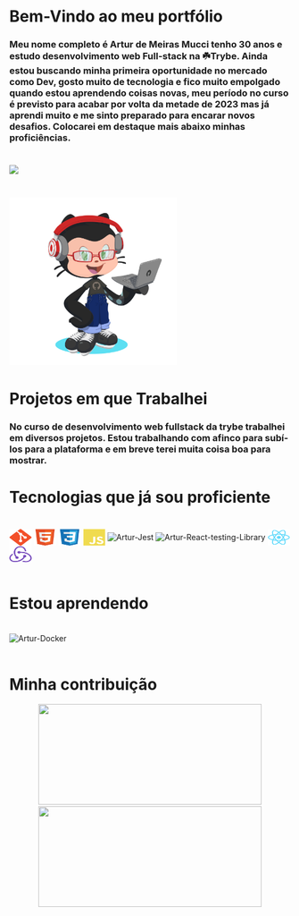 #
# Bem-Vindo ao meu portfólio

### Meu nome completo é Artur de Meiras Mucci tenho 30 anos e estudo desenvolvimento web Full-stack na ☘️Trybe. Ainda estou buscando minha primeira oportunidade no mercado como Dev, gosto muito de tecnologia e fico muito empolgado quando estou aprendendo coisas novas, meu período no curso é previsto para acabar por volta da metade de 2023 mas já aprendi muito e me sinto preparado para encarar novos desafios. Colocarei em destaque mais abaixo minhas proficiências.

#

<a href="https://www.linkedin.com/in/artur-de-meiras-mucci/" target="_blank">
  <img src="https://img.shields.io/badge/-LinkedIn-%230077B5?style=for-the-badge&logo=linkedin&logoColor=white" target="_blank">
</a>

#
<div style="display: inline_block" >
  <img alt="arturOctoCat" height="300" width="" src="./images/octocat-1676158060085.png">
</div>

#
# Projetos em que Trabalhei
### No curso de desenvolvimento web fullstack da trybe trabalhei em diversos projetos. Estou trabalhando com afinco para subí-los para a plataforma e em breve terei muita coisa boa para mostrar.
#
# Tecnologias que já sou proficiente
###
<div style="display: inline_block"><br>
  <img align="center" alt="Artur-HTML" height="30" width="40" src="https://raw.githubusercontent.com/devicons/devicon/master/icons/git/git-original.svg"/>
  <img align="center" alt="Artur-HTML" height="30" width="40" src="https://raw.githubusercontent.com/devicons/devicon/master/icons/html5/html5-original.svg"/>
  <img align="center" alt="Artur-CSS" height="30" width="40" src="https://raw.githubusercontent.com/devicons/devicon/master/icons/css3/css3-original.svg"/>
  <img align="center" alt="Artur-Js" height="30" width="40" src="https://raw.githubusercontent.com/devicons/devicon/master/icons/javascript/javascript-plain.svg"/>
  <img align="center" alt="Artur-Jest" height="30" width="40" src="https://cdn.jsdelivr.net/gh/devicons/devicon/icons/jest/jest-plain.svg"/>
  <img align="center" alt="Artur-React-testing-Library" height="30" width="40" src="https://testing-library.com/img/octopus-128x128.png"/>
  <img align="center" alt="Artur-React" height="30" width="40" src="https://raw.githubusercontent.com/devicons/devicon/master/icons/react/react-original.svg"/>
  <img align="center" alt="Artur-Redux" height="30" width="40" src="https://raw.githubusercontent.com/devicons/devicon/master/icons/redux/redux-original.svg"/>
</div><br>

#
# Estou aprendendo
<div style="display: inline_block"><br>
  <img align="center" alt="Artur-Docker" height="40" width="40" src="https://cdn.jsdelivr.net/gh/devicons/devicon/icons/docker/docker-original-wordmark.svg"/>
  <!-- <img align="center" alt="Artur-mysql" height="40" width="40" src="https://cdn.jsdelivr.net/gh/devicons/devicon/icons/mysql/mysql-original-wordmark.svg"/> -->
  <!-- <img align="center" alt="Artur-nodejs" height="40" width="40" src="https://cdn.jsdelivr.net/gh/devicons/devicon/icons/nodejs/nodejs-original-wordmark.svg"/> -->
  <!-- <img align="center" alt="Artur-typescript" height="40" width="40" src="https://cdn.jsdelivr.net/gh/devicons/devicon/icons/typescript/typescript-original.svg"/> -->
  <!-- <img align="center" alt="Artur-mongoDb" height="40" width="40" src="https://www.pngrepo.com/png/331488/512/mongodb.png"/> -->
  <!-- <img align="center" alt="Artur-Python" height="40" width="40" src="https://cdn.jsdelivr.net/gh/devicons/devicon/icons/python/python-original-wordmark.svg"/> -->
</div><br>

# Minha contribuição

<div align="center">
  <a href="https://github.com/arturMucci">
  <img height="180em" width="400em" src="https://github-readme-stats-sigma-five.vercel.app/api?username=arturMucci&show_icons=true&theme=onedark&include_all_commits=true&count_private=true"/>
  <img height="180em" width="400em" src="https://github-readme-stats-sigma-five.vercel.app/api/top-langs/?username=arturMucci&layout=compact&langs_count=7&theme=onedark"/>
</div>